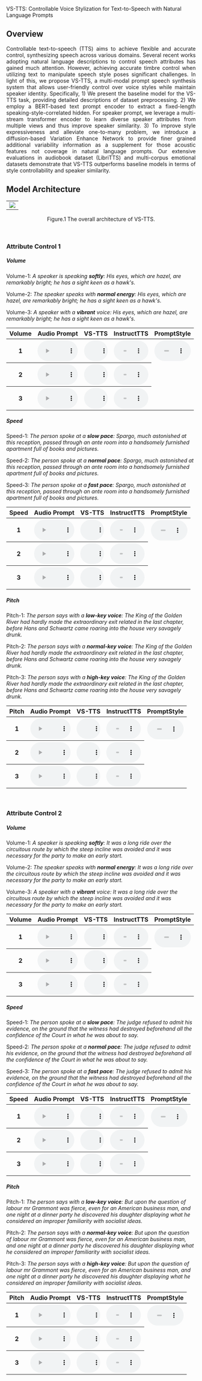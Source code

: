


<p>VS-TTS: Controllable Voice Stylization for Text-to-Speech with Natural Language Prompts</p>

## Overview
<p align="justify">
Controllable text-to-speech (TTS) aims to achieve flexible and accurate control, 
synthesizing speech across various domains. 
Several recent works adopting natural language descriptions to control speech attributes has gained 
much attention. However, achieving accurate timbre control when utilizing text to manipulate speech 
style poses significant challenges. In light of this, 
we propose VS-TTS, a multi-modal prompt speech synthesis system that allows user-friendly control 
over voice styles while maintain speaker identity. 
Specifically, 1) We present the baseline model for the VS-TTS task, providing detailed descriptions of dataset preprocessing. 
2) We employ a BERT-based text prompt encoder to extract a fixed-length speaking-style-correlated hidden. For speaker prompt, we leverage a multi-stream transformer encoder to learn diverse speaker attributes from multiple views and thus improve speaker similarity. 3) To improve style expressiveness and alleviate one-to-many problem, we introduce a diffusion-based Variation Enhance Network to provide finer grained additional variability information as a supplement for those acoustic features not coverage in natural language prompts. Our extensive evaluations in audiobook dataset (LibriTTS) and multi-corpus emotional datasets demonstrate that VS-TTS outperforms baseline models in terms of style controllability and speaker similarity.
</p>

## Model Architecture
<table>
    <tr>
        <td ><center><img src="assets/image/figure1.png"/> </center></td>
    </tr>
</table>

<p align="center">Figure.1 The overall architecture of VS-TTS.</p>



<script>
function pauseOthers(ele) {
    $("audio").not(ele).each(function (index, audio) {audio.pause();});
}
</script>

<style>
.main-content table {
    display: inline-table;
}
table {
    table-layout:fixed;
    width: 100%;
    overflow: hidden;
}
#player{
    width: 100%;
}
</style>
<p>&nbsp;</p> 

###  Attribute Control 1

#####  Volume

Volume-1: *A speaker is speaking **softly**: His eyes, which are hazel, are remarkably bright; he has a sight keen as a hawk's.*

Volume-2: *The speaker speaks  with **normal energy**: His eyes, which are hazel, are remarkably bright; he has a sight keen as a hawk's.*

Volume-3: *A speaker with a **vibrant** voice: His eyes, which are hazel, are remarkably bright; he has a sight keen as a hawk's.*

<table>
    <tr>
        <th> Volume</th>
        <th>Audio Prompt</th>
        <th> VS-TTS</th>
        <th> InstructTTS</th>
        <th> PromptStyle</th>
    </tr>
    <tr>
        <th> 1</th>
        <th rowspan='1'> <audio controls id="player" onplay="pauseOthers(this);"><source src="assets/audios/libritts(seen)/volume/audio_prompt.wav" type="audio/mpeg"></audio> </th>
        <th> <audio controls id="player" onplay="pauseOthers(this);"><source src="assets/audios/libritts(seen)/volume/vstts-energy-low.wav" type="audio/mpeg"></audio> </th>
        <th> <audio controls id="player" onplay="pauseOthers(this);"><source src="assets/audios/libritts(seen)/volume/instruct-energy-low.wav" type="audio/mpeg"></audio> </th>
        <th> <audio controls id="player" onplay="pauseOthers(this);"><source src="assets/audios/libritts(seen)/volume/style-energy-low.wav" type="audio/mpeg"></audio> </th>
    </tr>
    <tr>
        <th> 2</th>
        <th> <audio controls id="player" onplay="pauseOthers(this);"><source src="assets/audios/libritts(seen)/volume/vstts-energy-normal.wav" type="audio/mpeg"></audio> </th>
        <th> <audio controls id="player" onplay="pauseOthers(this);"><source src="assets/audios/libritts(seen)/volume/instruct-energy-normal.wav" type="audio/mpeg"></audio> </th>
        <th> <audio controls id="player" onplay="pauseOthers(this);"><source src="assets/audios/libritts(seen)/volume/style-energy-normal.wav" type="audio/mpeg"></audio> </th>
    </tr>	
    <tr>
        <th> 3</th>
        <th> <audio controls id="player" onplay="pauseOthers(this);"><source src="assets/audios/libritts(seen)/volume/vstts-energy-high.wav" type="audio/mpeg"></audio> </th>
        <th> <audio controls id="player" onplay="pauseOthers(this);"><source src="assets/audios/libritts(seen)/volume/instruct-energy-high.wav" type="audio/mpeg"></audio> </th>
        <th> <audio controls id="player" onplay="pauseOthers(this);"><source src="assets/audios/libritts(seen)/volume/style-energy-high.wav" type="audio/mpeg"></audio> </th>
    </tr>	
</table>



##### Speed

Speed-1: *The person spoke at a **slow pace**: Spargo, much astonished at this reception, passed through an ante room into a handsomely furnished apartment full of books and pictures.*

Speed-2: *The person spoke at a **normal pace**: Spargo, much astonished at this reception, passed through an ante room into a handsomely furnished apartment full of books and pictures.*

Speed-3: *The person spoke at a **fast pace**: Spargo, much astonished at this reception, passed through an ante room into a handsomely furnished apartment full of books and pictures.*

<table>
    <tr>
        <th> Speed</th>
         <th>Audio Prompt</th>
        <th> VS-TTS</th>
        <th> InstructTTS</th>
        <th> PromptStyle</th>
    </tr>
    <tr>
        <th> 1</th>
        <th rowspan='1'> <audio controls id="player" onplay="pauseOthers(this);"><source src="assets/audios/libritts(seen)/speed/audio_prompt.wav" type="audio/mpeg"></audio> </th>
        <th> <audio controls id="player" onplay="pauseOthers(this);"><source src="assets/audios/libritts(seen)/speed/vstts-dur-low.wav" type="audio/mpeg"></audio> </th>
        <th> <audio controls id="player" onplay="pauseOthers(this);"><source src="assets/audios/libritts(seen)/speed/instruct-dur-low.wav" type="audio/mpeg"></audio> </th>
        <th> <audio controls id="player" onplay="pauseOthers(this);"><source src="assets/audios/libritts(seen)/speed/style-dur-low.wav" type="audio/mpeg"></audio> </th>
    </tr>	
    <tr>
        <th> 2</th>
        <th> <audio controls id="player" onplay="pauseOthers(this);"><source src="assets/audios/libritts(seen)/speed/vstts-dur-normal.wav" type="audio/mpeg"></audio> </th>
        <th> <audio controls id="player" onplay="pauseOthers(this);"><source src="assets/audios/libritts(seen)/speed/instruct-dur-normal.wav" type="audio/mpeg"></audio> </th>
        <th> <audio controls id="player" onplay="pauseOthers(this);"><source src="assets/audios/libritts(seen)/speed/style-dur-normal.wav" type="audio/mpeg"></audio> </th>
    </tr>	
    <tr>
        <th> 3</th>
        <th> <audio controls id="player" onplay="pauseOthers(this);"><source src="assets/audios/libritts(seen)/speed/vstts-dur-high.wav" type="audio/mpeg"></audio> </th>
        <th> <audio controls id="player" onplay="pauseOthers(this);"><source src="assets/audios/libritts(seen)/speed/instruct-dur-high.wav" type="audio/mpeg"></audio> </th>
        <th> <audio controls id="player" onplay="pauseOthers(this);"><source 
src="assets/audios/libritts(seen)/speed/style-dur-high.wav" type="audio/mpeg"></audio> </th>
    </tr>	
</table>



##### Pitch

Pitch-1: *The person says with a **low-key voice**: The King of the Golden River had hardly made the extraordinary exit related in the last chapter, before Hans and Schwartz came roaring into the house very savagely drunk.*

Pitch-2: *The person says with a **normal-key voice**: The King of the Golden River had hardly made the extraordinary exit related in the last chapter, before Hans and Schwartz came roaring into the house very savagely drunk.*

Pitch-3: *The person says with a **high-key voice**: The King of the Golden River had hardly made the extraordinary exit related in the last chapter, before Hans and Schwartz came roaring into the house very savagely drunk.*

<table>
    <tr>
        <th> Pitch</th>
         <th>Audio Prompt</th>
        <th> VS-TTS</th>
        <th> InstructTTS</th>
        <th> PromptStyle</th>
    </tr>
    <tr>
        <th> 1</th>
        <th rowspan='1'> <audio controls id="player" onplay="pauseOthers(this);"><source src="assets/audios/libritts(seen)/pitch/audio_prompt.wav" type="audio/mpeg"></audio> </th>
        <th> <audio controls id="player" onplay="pauseOthers(this);"><source src="assets/audios/libritts(seen)/pitch/vstts-pitch-low.wav" type="audio/mpeg"></audio> </th>
        <th> <audio controls id="player" onplay="pauseOthers(this);"><source src="assets/audios/libritts(seen)/pitch/instruct-pitch-low.wav" type="audio/mpeg"></audio> </th>
        <th> <audio controls id="player" onplay="pauseOthers(this);"><source src="assets/audios/libritts(seen)/pitch/style-pitch-low.wav" type="audio/mpeg"></audio> </th>
    </tr>	
    <tr>
        <th> 2</th>
        <th> <audio controls id="player" onplay="pauseOthers(this);"><source src="assets/audios/libritts(seen)/pitch/vstts-pitch-normal.wav" type="audio/mpeg"></audio> </th>
        <th> <audio controls id="player" onplay="pauseOthers(this);"><source src="assets/audios/libritts(seen)/pitch/instruct-pitch-normal.wav" type="audio/mpeg"></audio> </th>
        <th> <audio controls id="player" onplay="pauseOthers(this);"><source src="assets/audios/libritts(seen)/pitch/style-pitch-normal.wav" type="audio/mpeg"></audio> </th>
    </tr>	
    <tr>
        <th> 3</th>
        <th> <audio controls id="player" onplay="pauseOthers(this);"><source src="assets/audios/libritts(seen)/pitch/vstts-pitch-high.wav" type="audio/mpeg"></audio> </th>
        <th> <audio controls id="player" onplay="pauseOthers(this);"><source src="assets/audios/libritts(seen)/pitch/instruct-pitch-high.wav" type="audio/mpeg"></audio> </th>
        <th> <audio controls id="player" onplay="pauseOthers(this);"><source 
src="assets/audios/libritts(seen)/pitch/style-pitch-high.wav" type="audio/mpeg"></audio> </th>
    </tr>	
</table>


<p>&nbsp;</p> 


###  Attribute Control 2

##### Volume

Volume-1: *A speaker is speaking **softly**: It was a long ride over the circuitous route by which the steep incline was avoided and it was necessary for the party to make an early start.*

Volume-2: *The speaker speaks  with **normal energy**: It was a long ride over the circuitous route by which the steep incline was avoided and it was necessary for the party to make an early start.*

Volume-3: *A speaker with a **vibrant** voice: It was a long ride over the circuitous route by which the steep incline was avoided and it was necessary for the party to make an early start.*

<table>
    <tr>
        <th> Volume</th>
        <th>Audio Prompt</th>
        <th> VS-TTS</th>
        <th> InstructTTS</th>
        <th> PromptStyle</th>
    </tr>
    <tr>
        <th> 1</th>
        <th rowspan='1'> <audio controls id="player" onplay="pauseOthers(this);"><source src="assets/audios/libritts(unseen)/volume/audio_prompt.wav" type="audio/mpeg"></audio> </th>
        <th> <audio controls id="player" onplay="pauseOthers(this);"><source src="assets/audios/libritts(unseen)/volume/vstts-energy-low.wav" type="audio/mpeg"></audio> </th>
        <th> <audio controls id="player" onplay="pauseOthers(this);"><source src="assets/audios/libritts(unseen)/volume/instruct-energy-low.wav" type="audio/mpeg"></audio> </th>
        <th> <audio controls id="player" onplay="pauseOthers(this);"><source src="assets/audios/libritts(unseen)/volume/style-energy-low.wav" type="audio/mpeg"></audio> </th>
    </tr>
    <tr>
        <th> 2</th>
        <th> <audio controls id="player" onplay="pauseOthers(this);"><source src="assets/audios/libritts(unseen)/volume/vstts-energy-normal.wav" type="audio/mpeg"></audio> </th>
        <th> <audio controls id="player" onplay="pauseOthers(this);"><source src="assets/audios/libritts(unseen)/volume/instruct-energy-normal.wav" type="audio/mpeg"></audio> </th>
        <th> <audio controls id="player" onplay="pauseOthers(this);"><source src="assets/audios/libritts(unseen)/volume/style-energy-normal.wav" type="audio/mpeg"></audio> </th>
    </tr>	
    <tr>
        <th> 3</th>
        <th> <audio controls id="player" onplay="pauseOthers(this);"><source src="assets/audios/libritts(unseen)/volume/vstts-energy-high.wav" type="audio/mpeg"></audio> </th>
        <th> <audio controls id="player" onplay="pauseOthers(this);"><source src="assets/audios/libritts(unseen)/volume/instruct-energy-high.wav" type="audio/mpeg"></audio> </th>
        <th> <audio controls id="player" onplay="pauseOthers(this);"><source src="assets/audios/libritts(unseen)/volume/style-energy-high.wav" type="audio/mpeg"></audio> </th>
    </tr>	
</table>



##### Speed

Speed-1: *The person spoke at a **slow pace**: The judge refused to admit his evidence, on the ground that the witness had destroyed beforehand all the confidence of the Court in what he was about to say.*

Speed-2: *The person spoke at a **normal pace**: The judge refused to admit his evidence, on the ground that the witness had destroyed beforehand all the confidence of the Court in what he was about to say.*

Speed-3: *The person spoke at a **fast pace**: The judge refused to admit his evidence, on the ground that the witness had destroyed beforehand all the confidence of the Court in what he was about to say.*

<table>
    <tr>
        <th> Speed</th>
         <th>Audio Prompt</th>
        <th> VS-TTS</th>
        <th> InstructTTS</th>
        <th> PromptStyle</th>
    </tr>
    <tr>
        <th> 1</th>
        <th rowspan='1'> <audio controls id="player" onplay="pauseOthers(this);"><source src="assets/audios/libritts(unseen)/speed/audio_prompt.wav" type="audio/mpeg"></audio> </th>
        <th> <audio controls id="player" onplay="pauseOthers(this);"><source src="assets/audios/libritts(unseen)/speed/vstts-dur-low.wav" type="audio/mpeg"></audio> </th>
        <th> <audio controls id="player" onplay="pauseOthers(this);"><source src="assets/audios/libritts(unseen)/speed/instruct-dur-low.wav" type="audio/mpeg"></audio> </th>
        <th> <audio controls id="player" onplay="pauseOthers(this);"><source src="assets/audios/libritts(unseen)/speed/style-dur-low.wav" type="audio/mpeg"></audio> </th>
    </tr>	
    <tr>
        <th> 2</th>
        <th> <audio controls id="player" onplay="pauseOthers(this);"><source src="assets/audios/libritts(unseen)/speed/vstts-dur-normal.wav" type="audio/mpeg"></audio> </th>
        <th> <audio controls id="player" onplay="pauseOthers(this);"><source src="assets/audios/libritts(unseen)/speed/instruct-dur-normal.wav" type="audio/mpeg"></audio> </th>
        <th> <audio controls id="player" onplay="pauseOthers(this);"><source src="assets/audios/libritts(unseen)/speed/style-dur-normal.wav" type="audio/mpeg"></audio> </th>
    </tr>	
    <tr>
        <th> 3</th>
        <th> <audio controls id="player" onplay="pauseOthers(this);"><source src="assets/audios/libritts(unseen)/speed/vstts-dur-high.wav" type="audio/mpeg"></audio> </th>
        <th> <audio controls id="player" onplay="pauseOthers(this);"><source src="assets/audios/libritts(unseen)/speed/instruct-dur-high.wav" type="audio/mpeg"></audio> </th>
        <th> <audio controls id="player" onplay="pauseOthers(this);"><source 
src="assets/audios/libritts(unseen)/speed/style-dur-high.wav" type="audio/mpeg"></audio> </th>
    </tr>	
</table>



##### Pitch

Pitch-1: *The person says with a **low-key voice**: But upon the question of labour mr Grammont was fierce, even for an American business man, and one night at a dinner party he discovered his daughter displaying what he considered an improper familiarity with socialist ideas.*

Pitch-2: *The person says with a **normal-key voice**: But upon the question of labour mr Grammont was fierce, even for an American business man, and one night at a dinner party he discovered his daughter displaying what he considered an improper familiarity with socialist ideas.*

Pitch-3: *The person says with a **high-key voice**: But upon the question of labour mr Grammont was fierce, even for an American business man, and one night at a dinner party he discovered his daughter displaying what he considered an improper familiarity with socialist ideas.*

<table>
    <tr>
        <th> Pitch</th>
         <th>Audio Prompt</th>
        <th> VS-TTS</th>
        <th> InstructTTS</th>
        <th> PromptStyle</th>
    </tr>
    <tr>
        <th> 1</th>
        <th rowspan='1'> <audio controls id="player" onplay="pauseOthers(this);"><source src="assets/audios/libritts(unseen)/pitch/audio_prompt.wav" type="audio/mpeg"></audio> </th>
        <th> <audio controls id="player" onplay="pauseOthers(this);"><source src="assets/audios/libritts(unseen)/pitch/vstts-pitch-low.wav" type="audio/mpeg"></audio> </th>
        <th> <audio controls id="player" onplay="pauseOthers(this);"><source src="assets/audios/libritts(unseen)/pitch/instruct-pitch-low.wav" type="audio/mpeg"></audio> </th>
        <th> <audio controls id="player" onplay="pauseOthers(this);"><source src="assets/audios/libritts(unseen)/pitch/style-pitch-low.wav" type="audio/mpeg"></audio> </th>
    </tr>	
    <tr>
        <th> 2</th>
        <th> <audio controls id="player" onplay="pauseOthers(this);"><source src="assets/audios/libritts(unseen)/pitch/vstts-pitch-normal.wav" type="audio/mpeg"></audio> </th>
        <th> <audio controls id="player" onplay="pauseOthers(this);"><source src="assets/audios/libritts(unseen)/pitch/instruct-pitch-normal.wav" type="audio/mpeg"></audio> </th>
        <th> <audio controls id="player" onplay="pauseOthers(this);"><source src="assets/audios/libritts(unseen)/pitch/style-pitch-normal.wav" type="audio/mpeg"></audio> </th>
    </tr>	
    <tr>
        <th> 3</th>
        <th> <audio controls id="player" onplay="pauseOthers(this);"><source src="assets/audios/libritts(unseen)/pitch/vstts-pitch-high.wav" type="audio/mpeg"></audio> </th>
        <th> <audio controls id="player" onplay="pauseOthers(this);"><source src="assets/audios/libritts(unseen)/pitch/instruct-pitch-high.wav" type="audio/mpeg"></audio> </th>
        <th> <audio controls id="player" onplay="pauseOthers(this);"><source 
src="assets/audios/libritts(unseen)/pitch/style-pitch-high.wav" type="audio/mpeg"></audio> </th>
    </tr>	
</table>


<p>&nbsp;</p> 
